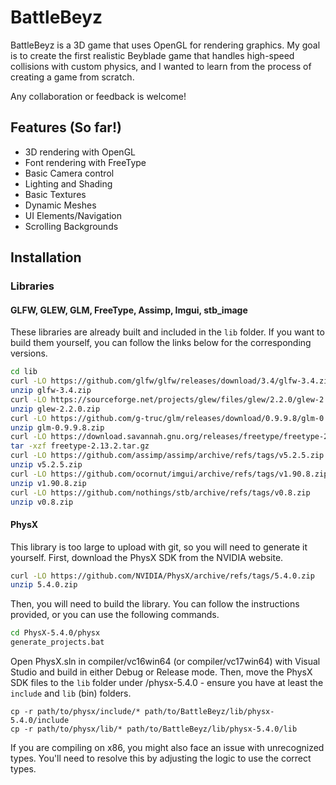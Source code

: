 # BattleBeyz

BattleBeyz is a 3D game that uses OpenGL for rendering graphics. My goal is to create the first realistic Beyblade game that handles high-speed collisions with custom physics, and I wanted to learn from the process of creating a game from scratch.

Any collaboration or feedback is welcome!

## Features (So far!)

- 3D rendering with OpenGL
- Font rendering with FreeType
- Basic Camera control
- Lighting and Shading
- Basic Textures
- Dynamic Meshes
- UI Elements/Navigation
- Scrolling Backgrounds

## Installation

### Libraries

#### GLFW, GLEW, GLM, FreeType, Assimp, Imgui, stb_image
These libraries are already built and included in the `lib` folder. If you want to build them yourself, you can follow
the links below for the corresponding versions.
```sh
cd lib
curl -LO https://github.com/glfw/glfw/releases/download/3.4/glfw-3.4.zip
unzip glfw-3.4.zip
curl -LO https://sourceforge.net/projects/glew/files/glew/2.2.0/glew-2.2.0.zip
unzip glew-2.2.0.zip
curl -LO https://github.com/g-truc/glm/releases/download/0.9.9.8/glm-0.9.9.8.zip
unzip glm-0.9.9.8.zip
curl -LO https://download.savannah.gnu.org/releases/freetype/freetype-2.13.2.tar.gz
tar -xzf freetype-2.13.2.tar.gz
curl -LO https://github.com/assimp/assimp/archive/refs/tags/v5.2.5.zip
unzip v5.2.5.zip
curl -LO https://github.com/ocornut/imgui/archive/refs/tags/v1.90.8.zip
unzip v1.90.8.zip
curl -LO https://github.com/nothings/stb/archive/refs/tags/v0.8.zip
unzip v0.8.zip
```

#### PhysX
This library is too large to upload with git, so you will need to generate it yourself.
First, download the PhysX SDK from the NVIDIA website.
```sh
curl -LO https://github.com/NVIDIA/PhysX/archive/refs/tags/5.4.0.zip
unzip 5.4.0.zip
```

Then, you will need to build the library. You can follow the instructions provided, or you can use the following commands. 
```sh
cd PhysX-5.4.0/physx
generate_projects.bat
```
Open PhysX.sln in compiler/vc16win64 (or compiler/vc17win64) with Visual Studio and build in either Debug or Release mode.
    Then, move the PhysX SDK files to the `lib` folder under /physx-5.4.0 - ensure you have at least the `include` and `lib` (bin) folders.
```
cp -r path/to/physx/include/* path/to/BattleBeyz/lib/physx-5.4.0/include
cp -r path/to/physx/lib/* path/to/BattleBeyz/lib/physx-5.4.0/lib
```

If you are compiling on x86, you might also face an issue with unrecognized types. You'll need to resolve this by adjusting the logic to use the correct types.